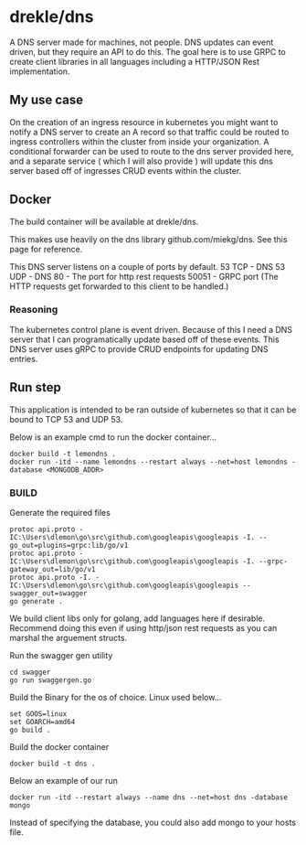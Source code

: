 # drekle/dns
A DNS server made for machines, not people.  DNS updates can event driven, but they require an API to do this.  The goal here is to use GRPC to create client libraries in all languages including a HTTP/JSON Rest implementation.

## My use case
On the creation of an ingress resource in kubernetes you might want to notify a DNS server to create an A record so that traffic could be routed to ingress controllers within the cluster from inside your organization.  A conditional forwarder can be used to route to the dns server provided here, and a separate service ( which I will also provide ) will update this dns server based off of ingresses CRUD events within the cluster.

## Docker
The build container will be available at drekle/dns.

This makes use heavily on the dns library github.com/miekg/dns.  See this page for reference.  

This DNS server listens on a couple of ports by default.
53 TCP - DNS
53 UDP - DNS
80 - The port for http rest requests
50051 - GRPC port (The HTTP requests get forwarded to this client to be handled.)

### Reasoning
The kubernetes control plane is event driven.  Because of this I need a DNS server that I can programatically update based off of these events.  This DNS server
uses gRPC to provide CRUD endpoints for updating DNS entries.

## Run step
This application is intended to be ran outside of kubernetes so that it can be bound to TCP 53 and UDP 53.

Below is an example cmd to run the docker container...

```
docker build -t lemondns .
docker run -itd --name lemondns --restart always --net=host lemondns -database <MONGODB_ADDR>
```

### BUILD
Generate the required files

```
protoc api.proto -IC:\Users\dlemon\go\src\github.com\googleapis\googleapis -I. --go_out=plugins=grpc:lib/go/v1
protoc api.proto -IC:\Users\dlemon\go\src\github.com\googleapis\googleapis -I. --grpc-gateway_out=lib/go/v1
protoc api.proto -I. -IC:\Users\dlemon\go\src\github.com\googleapis\googleapis --swagger_out=swagger
go generate .
```
We build client libs only for golang, add languages here if desirable.  Recommend doing this even if using http/json rest requests as you can marshal the arguement structs.

Run the swagger gen utility

```
cd swagger
go run swaggergen.go
```

Build the Binary for the os of choice.  Linux used below...
```
set GOOS=linux
set GOARCH=amd64
go build .
```

Build the docker container
```
docker build -t dns .
```

Below an example of our run
```
docker run -itd --restart always --name dns --net=host dns -database mongo
```
Instead of specifying the database, you could also add mongo to your hosts file.

